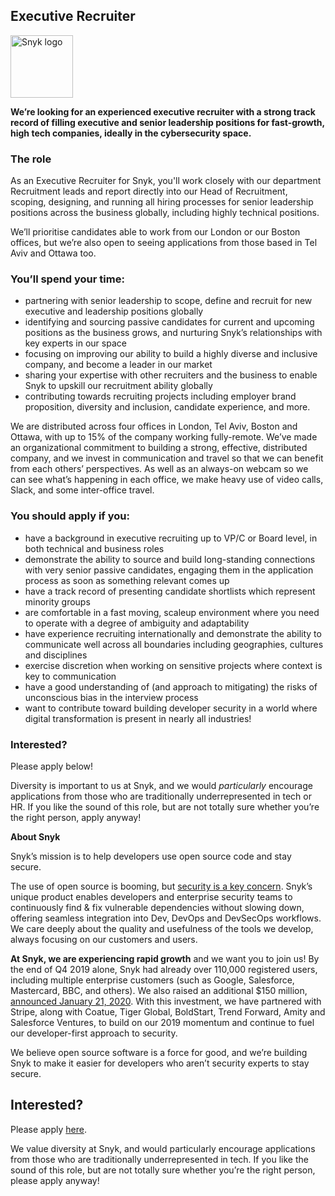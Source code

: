Executive Recruiter
---

<img src="https://res.cloudinary.com/snyk/image/upload/v1537345894/press-kit/brand/logo-black.png" width="100" alt="Snyk logo" />

<p><strong>We’re looking for an experienced executive recruiter with a strong track record of filling executive and senior leadership positions for fast-growth, high tech companies, ideally in the cybersecurity space.</strong></p>
<h3><strong>The role</strong></h3>
<p><span style="font-weight: 400;">As an Executive Recruiter for Snyk, you'll work closely with our department Recruitment leads and report directly into our Head of Recruitment, scoping, designing, and running all hiring processes for senior leadership positions across the business globally, including highly technical positions.  </span></p>
<p><span style="font-weight: 400;">We’ll prioritise candidates able to work from our London or our Boston offices, but we’re also open to seeing applications from those based in Tel Aviv and Ottawa too.</span></p>
<h3><strong>You’ll spend your time:</strong></h3>
<ul>
<li style="font-weight: 400;"><span style="font-weight: 400;">partnering with senior leadership to scope, define and recruit for new executive and leadership positions globally</span></li>
<li style="font-weight: 400;"><span style="font-weight: 400;">identifying and sourcing passive candidates for current and upcoming positions as the business grows, and nurturing Snyk’s relationships with key experts in our space</span></li>
<li style="font-weight: 400;"><span style="font-weight: 400;">focusing on improving our ability to build a highly diverse and inclusive company, and become a leader in our market</span></li>
<li style="font-weight: 400;"><span style="font-weight: 400;">sharing your expertise with other recruiters and the business to enable Snyk to upskill our recruitment ability globally</span></li>
<li style="font-weight: 400;"><span style="font-weight: 400;">contributing towards recruiting projects including employer brand proposition, diversity and inclusion, candidate experience, and more.</span></li>
</ul>
<p><span style="font-weight: 400;">We are distributed across four offices in London, Tel Aviv, Boston and Ottawa, with up to 15% of the company working fully-remote. We’ve made an organizational commitment to building a strong, effective, distributed company, and we invest in communication and travel so that we can benefit from each others’ perspectives. As well as an always-on webcam so we can see what’s happening in each office, we make heavy use of video calls, Slack, and some inter-office travel.</span></p>
<h3><strong>You should apply if you:</strong></h3>
<ul>
<li style="font-weight: 400;"><span style="font-weight: 400;">have a background in executive recruiting up to VP/C or Board level, in both technical and business roles </span></li>
<li style="font-weight: 400;"><span style="font-weight: 400;">demonstrate the ability to source and build long-standing connections with very senior passive candidates, engaging them in the application process as soon as something relevant comes up</span></li>
<li style="font-weight: 400;"><span style="font-weight: 400;">have a track record of presenting candidate shortlists which represent minority groups</span></li>
<li style="font-weight: 400;"><span style="font-weight: 400;">are comfortable in a fast moving, scaleup environment where you need to operate with a degree of ambiguity and adaptability</span></li>
<li style="font-weight: 400;"><span style="font-weight: 400;">have experience recruiting internationally and demonstrate the ability to communicate well across all boundaries including geographies, cultures and disciplines</span></li>
<li style="font-weight: 400;"><span style="font-weight: 400;">exercise discretion when working on sensitive projects where context is key to communication </span></li>
<li style="font-weight: 400;"><span style="font-weight: 400;">have a good understanding of (and approach to mitigating) the risks of unconscious bias in the interview process</span></li>
<li style="font-weight: 400;"><span style="font-weight: 400;">want to contribute toward building developer security in a world where digital transformation is present in nearly all industries! </span></li>
</ul>
<h3><strong>Interested?</strong></h3>
<p><span style="font-weight: 400;">Please apply below!</span></p>
<p><span style="font-weight: 400;">Diversity is important to us at Snyk, and we would </span><em><span style="font-weight: 400;">particularly</span></em><span style="font-weight: 400;"> encourage applications from those who are traditionally underrepresented in tech or HR. If you like the sound of this role, but are not totally sure whether you’re the right person, apply anyway!</span></p>
<p><strong>About Snyk</strong></p>
<p><span style="font-weight: 400;">Snyk’s mission is to help developers use open source code and stay secure. </span></p>
<p><span style="font-weight: 400;">The use of open source is booming, but </span><a href="https://snyk.io/blog/devsecops-insights-2020/"><span style="font-weight: 400;">security is a key concern</span></a><span style="font-weight: 400;">. Snyk’s unique product enables developers and enterprise security teams to continuously find &amp; fix vulnerable dependencies without slowing down, offering seamless integration into Dev, DevOps and DevSecOps workflows. We care deeply about the quality and usefulness of the tools we develop, always focusing on our customers and users. </span></p>
<p><strong>At Snyk, we are experiencing rapid growth</strong><span style="font-weight: 400;"> and we want you to join us! By the end of Q4 2019 alone, Snyk had already over 110,000 registered users, including multiple enterprise customers (such as Google, Salesforce, Mastercard, BBC, and others). We also raised an additional $150 million, </span><a href="https://snyk.io/blog/snyk-closes-150m/"><span style="font-weight: 400;">announced January 21, 2020</span></a><span style="font-weight: 400;">. With this investment, we have partnered with Stripe, along with Coatue, Tiger Global, BoldStart, Trend Forward, Amity and Salesforce Ventures, to build on our 2019 momentum and continue to fuel our developer-first approach to security. </span></p>
<p><span style="font-weight: 400;">We believe open source software is a force for good, and we’re building Snyk to make it easier for developers who aren’t security experts to stay secure.</span></p>

Interested?
---

Please apply [here](https://boards.greenhouse.io/snyk/jobs/4680644002#app).

We value diversity at Snyk, and would particularly encourage applications from those who are traditionally underrepresented in tech.
If you like the sound of this role, but are not totally sure whether you’re the right person, please apply anyway!
